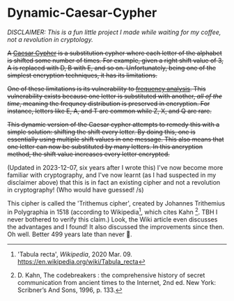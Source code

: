 # Dynamic-Caesar-Cypher

_DISCLAIMER: This is a fun little project I made while waiting for my coffee, not a revolution in cryptology._

~~A [Caesar Cypher](https://en.wikipedia.org/wiki/Caesar_cipher) is a substitution cypher where each letter of the alphabet is shifted some number of times. For example, given a right shift value of 3, A is replaced with D, B with E, and so on. Unfortunately, being one of the simplest encryption techniques, it has its limitations.~~

~~One of these limitations is its vulnerability to [frequency analysis](https://en.wikipedia.org/wiki/Frequency_analysis). This vulnerability exists because one letter is substituted with another, _all of the time_, meaning the frequncy distribution is preserved in encryption. For instance, letters like E, A, and T are common while Z, X, and Q are rare.~~

~~This dynamic version of the Caesar cypher attempts to remedy this with a simple solution: shifting the shift every letter. By doing this, one is essentially using multiple shift values in one message. This also means that one letter can now be substituted by many letters. In this ancryption method, the shift value increases every letter encrypted.~~

(Updated in 2023-12-07, six years after I wrote this)
I've now become more familiar with cryptography,
and I've now learnt (as I had suspected in my disclaimer above)
that this is in fact an existing cipher and not a revolution in cryptography!
(Who would have guessed! /s)

This cipher is called the 'Trithemus cipher',
created by Johannes Trithemius in Polygraphia in 1518
(according to Wikipedia[^1], which cites Kahn [^2].
TBH I never bothered to verify this claim.)
Look, the Wiki article even discusses the advantages and I found!
It also discussed the improvements since then.
Oh well.
Better 499 years late than never 🤷.

[^1]: 'Tabula recta', _Wikipedia_, 2020 Mar. 09. https://en.wikipedia.org/wiki/Tabula_recta
[^2]: D. Kahn, The codebreakers : the comprehensive history of secret communication from ancient times to the Internet, 2nd ed. New York: Scribner’s And Sons, 1996, p. 133.
